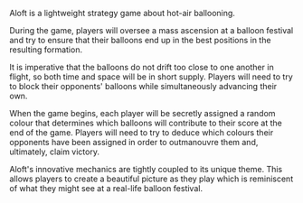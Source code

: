 Aloft is a lightweight strategy game about hot-air ballooning.

During the game, players will oversee a mass ascension at a balloon festival and try
to ensure that their balloons end up in the best positions in the resulting formation.

It is imperative that the balloons do not drift too close to one another in flight,
so both time and space will be in short supply. Players will need to try to block their
opponents' balloons while simultaneously advancing their own.

When the game begins, each player will be secretly assigned a random colour
that determines which balloons will contribute to their score at the end of the game.
Players will need to try to deduce which colours their opponents have been assigned
in order to outmanouvre them and, ultimately, claim victory.

Aloft's innovative mechanics are tightly coupled to its unique theme.
This allows players to create a beautiful picture as they play which is
reminiscent of what they might see at a real-life balloon festival.